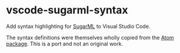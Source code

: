 # vscode-sugarml-syntax

Add syntax highlighting for [SugarML](https://github.com/reshape/sugarml) to Visual Studio Code.

The syntax definitions were themselves wholly copied from the [Atom package](https://github.com/reshape/atom-sugarml).  This is a port and not an original work.
